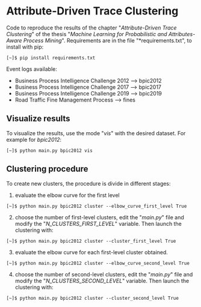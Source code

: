 # Attribute-Driven Trace Clustering

Code to reproduce the results of the chapter "*Attribute-Driven Trace Clustering*" of the thesis "*Machine Learning for Probabilistic and Attributes-Aware Process Mining*".
Requirements are in the file "*requirements.txt", to install with pip:

```
[~]$ pip install requirements.txt
```

Event logs available:
- Business Process Intelligence Challenge 2012 --> bpic2012 
- Business Process Intelligence Challenge 2017 --> bpic2017 
- Business Process Intelligence Challenge 2019 --> bpic2019 
- Road Traffic Fine Management Process --> fines 

## Visualize results
To visualize the results, use the mode "*vis*" with the desired dataset. For example for *bpic2012*:

```
[~]$ python main.py bpic2012 vis
```

## Clustering procedure
To create new clusters, the procedure is divide in different stages:
1) evaluate the elbow curve for the first level
```
[~]$ python main.py bpic2012 cluster --elbow_curve_first_level True
```
2) choose the number of first-level clusters, edit the "*main.py*" file and modify the "*N_CLUSTERS_FIRST_LEVEL*" variable. Then launch the clustering with:
```
[~]$ python main.py bpic2012 cluster --cluster_first_level True
```
3) evaluate the elbow curve for each first-level cluster obtained.
```
[~]$ python main.py bpic2012 cluster --elbow_curve_second_level True
```
4) choose the number of second-level clusters, edit the "*main.py*" file and modify the "*N_CLUSTERS_SECOND_LEVEL*" variable. Then launch the clustering with:
```
[~]$ python main.py bpic2012 cluster --cluster_second_level True
```

